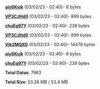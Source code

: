 [**aiy6Kvjk**](/data/aiy6Kvjk.txt) (03/02/23 - 02:40)- 8 bytes

[**VP3CJHd0**](/data/VP3CJHd0.txt) (03/02/23 - 02:40)- 899 bytes

[**chuEg97Y**](/data/chuEg97Y.txt) (03/02/23 - 02:40)- 238 bytes

[**VP3CJHd0**](/data/VP3CJHd0.txt) (03/02/23 - 02:40)- 899 bytes

[**Vjk2MQXG**](/data/Vjk2MQXG.txt) (03/02/23 - 02:40)- 14478 bytes

[**aiy6Kvjk**](/data/aiy6Kvjk.txt) (03/02/23 - 02:40)- 8 bytes

[**chuEg97Y**](/data/chuEg97Y.txt) (03/02/23 - 02:40)- 238 bytes

**Total Datas**: 7963

**Total Size**: 53.38 MB / 53.4 MB